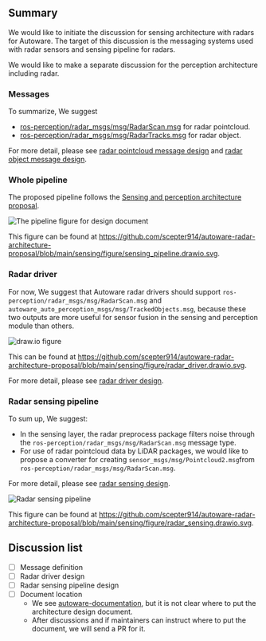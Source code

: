 ## Summary

We would like to initiate the discussion for sensing architecture with radars for Autoware.
The target of this discussion is the messaging systems used with radar sensors and sensing pipeline for radars.

We would like to make a separate discussion for the perception architecture including radar.

### Messages

To summarize, We suggest

- [ros-perception/radar_msgs/msg/RadarScan.msg](https://github.com/ros-perception/radar_msgs/blob/ros2/msg/RadarScan.msg) for radar pointcloud.
- [ros-perception/radar_msgs/msg/RadarTracks.msg](https://github.com/ros-perception/radar_msgs/blob/ros2/msg/RadarTracks.msg) for radar object.

For more detail, please see [radar pointcloud message design](https://github.com/scepter914/autoware-radar-architecture-proposal/blob/main/sensing/radar_pointcloud_message_design.md) and [radar object message design](https://github.com/scepter914/autoware-radar-architecture-proposal/blob/main/perception/radar_object_message_design.md).

### Whole pipeline

The proposed pipeline follows the [Sensing and perception architecture proposal](https://github.com/autowarefoundation/autoware/discussions/3).

![The pipeline figure for design document](https://raw.githubusercontent.com/scepter914/autoware-radar-architecture-proposal/main/sensing/figure/sensing_pipeline.drawio.svg)

This figure can be found at <https://github.com/scepter914/autoware-radar-architecture-proposal/blob/main/sensing/figure/sensing_pipeline.drawio.svg>.

### Radar driver

For now, We suggest that Autoware radar drivers should support `ros-perception/radar_msgs/msg/RadarScan.msg` and `autoware_auto_perception_msgs/msg/TrackedObjects.msg`, because these two outputs are more useful for sensor fusion in the sensing and perception module than others.

![draw.io figure](https://raw.githubusercontent.com/scepter914/autoware-radar-architecture-proposal/main/sensing/figure/radar_driver.drawio.svg)

This can be found at <https://github.com/scepter914/autoware-radar-architecture-proposal/blob/main/sensing/figure/radar_driver.drawio.svg>.

For more detail, please see [radar driver design](https://github.com/scepter914/autoware-radar-architecture-proposal/blob/main/sensing/radar_driver_design.md).

### Radar sensing pipeline

To sum up, We suggest:

- In the sensing layer, the radar preprocess package filters noise through the `ros-perception/radar_msgs/msg/RadarScan.msg` message type.
- For use of radar pointcloud data by LiDAR packages, we would like to propose a converter for creating `sensor_msgs/msg/Pointcloud2.msg`from `ros-perception/radar_msgs/msg/RadarScan.msg`.

For more detail, please see [radar sensing design](https://github.com/scepter914/autoware-radar-architecture-proposal/blob/main/sensing/radar_sensing_design.md).

![Radar sensing pipeline](https://raw.githubusercontent.com/scepter914/autoware-radar-architecture-proposal/main/sensing/figure/radar_sensing.drawio.svg)

This figure can be found at <https://github.com/scepter914/autoware-radar-architecture-proposal/blob/main/sensing/figure/radar_sensing.drawio.svg>.

## Discussion list

- [ ] Message definition
- [ ] Radar driver design
- [ ] Radar sensing pipeline design
- [ ] Document location
  - We see [autoware-documentation](https://github.com/autowarefoundation/autoware-documentation/), but it is not clear where to put the architecture design document.
  - After discussions and if maintainers can instruct where to put the document, we will send a PR for it.
